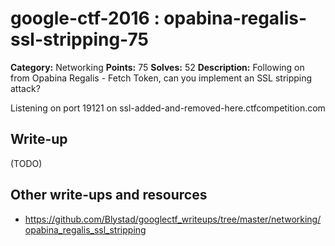 # google-ctf-2016 : opabina-regalis-ssl-stripping-75

**Category:** Networking
**Points:** 75
**Solves:** 52
**Description:**
Following on from Opabina Regalis - Fetch Token, can you implement an SSL stripping attack?

Listening on port 19121 on ssl-added-and-removed-here.ctfcompetition.com

## Write-up

(TODO)

## Other write-ups and resources

* https://github.com/Blystad/googlectf_writeups/tree/master/networking/opabina_regalis_ssl_stripping
